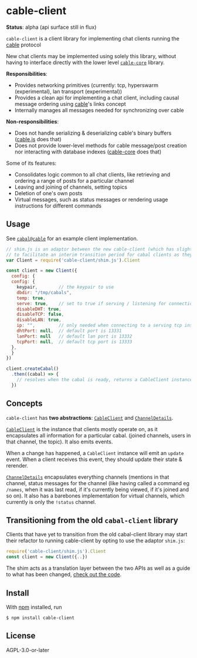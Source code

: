 <!--
SPDX-FileCopyrightText: 2023 the cabal-club authors

SPDX-License-Identifier: AGPL-3.0-or-later
-->

# cable-client

**Status**: alpha (api surface still in flux)

`cable-client` is a client library for implementing chat clients running the [cable](https://github.com/cabal-club/cable/) protocol

New chat clients may be implemented using solely this library, without having to interface
directly with the lower level [`cable-core`](https://github.com/cabal-club/cable-core.js/)
library.

**Responsibilities**:

* Provides networking primitives (currently: tcp, hyperswarm (experimental), lan transport (experimental))
* Provides a clean api for implementing a chat client, including causal message
  ordering using [cable](https://github.com/cabal-club/cable/)'s links concept
* Internally manages all messages needed for synchronizing over cable 

**Non-responsibilities**:

* Does not handle serializing & deserializing cable's binary buffers ([cable.js](https://github.com/cabal-club/cable.js) does that)
* Does not provide lower-level methods for cable message/post creation nor interacting with database indexes ([cable-core](https://github.com/cabal-club/cable-core.js/) does that)

Some of its features:

- Consolidates logic common to all chat clients, like retrieving and ordering a range of posts for a particular channel
- Leaving and joining of channels, setting topics
- Deletion of one's own posts
- Virtual messages, such as status messages or rendering usage instructions for different commands <!--and virtual channels (currently only the `!status` channel)-->

## Usage

See [`cabal@cable`](https://github.com/cabal-club/cabal-cli/) for an example client implementation.

```js
// shim.js is an adaptor between the new cable-client (which has slight changes) and the old cabal-client api
// to facilitate an interim transition period for cabal clients as they update to the cable wire protocol
var Client = require('cable-client/shim.js').Client

const client = new Client({
  config: {
  config: {
    keypair,        // the keypair to use
    dbdir: "/tmp/cabals",
    temp: true,
    serve: true,    // set to true if serving / listening for connections over tcp
    disableDHT: true,
    disableTCP: false,
    disableLAN: true,
    ip: "",         // only needed when connecting to a serving tcp instance; set ip or domain name
    dhtPort: null,  // default port is 13331
    lanPort: null   // default lan port is 13332
    tcpPort: null,  // default tcp port is 13333
  },
  }
})

client.createCabal()
  .then((cabal) => {
    // resolves when the cabal is ready, returns a CableClient instance
  })
```

## Concepts

`cable-client` has **two abstractions**:
[`CableClient`](https://github.com/cabal-club/cable-client.js/blob/master/cable-client.js) and
[`ChannelDetails`](https://github.com/cabal-club/cable-client.js/blob/master/src/channel-details.js).

[`CableClient`](https://github.com/cabal-club/cable-client.js/blob/master/src/cabal-details.js) is the
instance that clients mostly operate on, as it encapsulates all information for a particular cabal. (joined channels,
users in that channel, the topic). It also emits events.

When a change has happened, a `CableClient` instance will emit an `update` event. When a client receives this
event, they should update their state & rerender. 

[`ChannelDetails`](https://github.com/cabal-club/cable-client.js/blob/master/src/channel-details.js)
encapsulates everything channels (mentions in that channel, status messages for the channel
(like having called a command eg `/names`, when it was last read, if it's currently being
viewed, if it's joined and so on). It also has a barebones implementation for virtual channels,
which currently is only the `!status` channel.

## Transitioning from the old `cabal-client` library
Clients that have yet to transition from the old cabal-client library may start their refactor
to running cable-client by opting to use the adaptor `shim.js`: 

```js
require('cable-client/shim.js').Client
const client = new Client({..})
```

The shim acts as a translation layer between the two APIs as well as a guide to what has been
changed, [check out the code](https://github.com/cabal-club/cable-client.js/blob/master/shim.js).

## Install

With [npm](https://npmjs.org/) installed, run

```
$ npm install cable-client
```

<!--## Developing

### Changelog

See the instructions for generating the changelog in the [cabal-core readme](https://github.com/cabal-club/cabal-core/#developing).
-->

## License

AGPL-3.0-or-later

